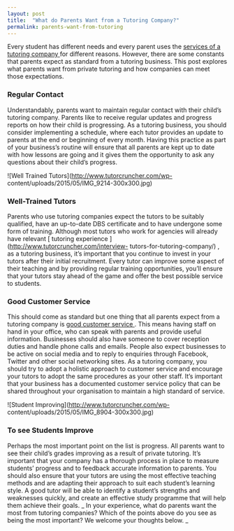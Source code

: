 ```yaml
---
layout: post
title:  "What do Parents Want from a Tutoring Company?"
permalink: parents-want-from-tutoring
---
```

Every student has different needs and every parent uses the [ services of a
tutoring company ](http://www.tutorcruncher.com/) for different reasons.
However, there are some constants that parents expect as standard from a
tutoring business. This post explores what parents want from private tutoring
and how companies can meet those expectations. 

### Regular Contact


Understandably, parents want to maintain regular contact with their child’s
tutoring company. Parents like to receive regular updates and progress reports
on how their child is progressing. As a tutoring business, you should consider
implementing a schedule, where each tutor provides an update to parents at the
end or beginning of every month. Having this practice as part of your
business’s routine will ensure that all parents are kept up to date with how
lessons are going and it gives them the opportunity to ask any questions about
their child’s progress.

![Well Trained
Tutors](http://www.tutorcruncher.com/wp-
content/uploads/2015/05/IMG_9214-300x300.jpg)



### Well-Trained Tutors


Parents who use tutoring companies expect the tutors to be suitably qualified,
have an up-to-date DBS certificate and to have undergone some form of
training. Although most tutors who work for agencies will already have
relevant [ tutoring experience ](http://www.tutorcruncher.com/interview-
tutors-for-tutoring-company/) , as a tutoring business, it’s important that
you continue to invest in your tutors after their initial recruitment. Every
tutor can improve some aspect of their teaching and by providing regular
training opportunities, you’ll ensure that your tutors stay ahead of the game
and offer the best possible service to students. 

### Good Customer Service


This should come as standard but one thing that all parents expect from a
tutoring company is [ good customer service
](http://www.tutorcruncher.com/tutoring-business-customer-service/) . This
means having staff on hand in your office, who can speak with parents and
provide useful information. Businesses should also have someone to cover
reception duties and handle phone calls and emails. People also expect
businesses to be active on social media and to reply to enquiries through
Facebook, Twitter and other social networking sites. As a tutoring company,
you should try to adopt a holistic approach to customer service and encourage
your tutors to adopt the same procedures as your other staff. It’s important
that your business has a documented customer service policy that can be shared
throughout your organisation to maintain a high standard of service.

![Student
Improving](http://www.tutorcruncher.com/wp-
content/uploads/2015/05/IMG_8904-300x300.jpg)



### To see Students Improve


Perhaps the most important point on the list is progress. All parents want to
see their child’s grades improving as a result of private tutoring. It’s
important that your company has a thorough process in place to measure
students’ progress and to feedback accurate information to parents. You should
also ensure that your tutors are using the most effective teaching methods and
are adapting their approach to suit each student’s learning style. A good
tutor will be able to identify a student’s strengths and weaknesses quickly,
and create an effective study programme that will help them achieve their
goals. _ In your experience, what do parents want the most from tutoring
companies? Which of the points above do you see as being the most important?
We welcome your thoughts below. _
